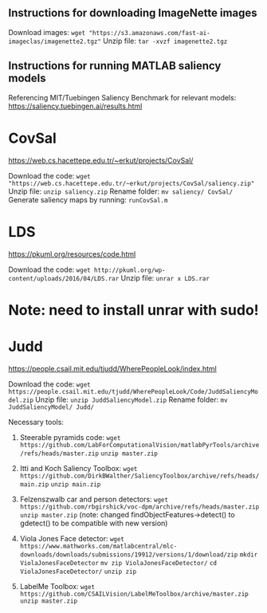 ## Instructions for downloading ImageNette images

Download images: `wget "https://s3.amazonaws.com/fast-ai-imageclas/imagenette2.tgz"`
Unzip file: `tar -xvzf imagenette2.tgz`

## Instructions for running MATLAB saliency models

Referencing MIT/Tuebingen Saliency Benchmark for relevant models: https://saliency.tuebingen.ai/results.html

# CovSal
https://web.cs.hacettepe.edu.tr/~erkut/projects/CovSal/

Download the code: `wget "https://web.cs.hacettepe.edu.tr/~erkut/projects/CovSal/saliency.zip"`
Unzip file: `unzip saliency.zip`
Rename folder: `mv saliency/ CovSal/`
Generate saliency maps by running: `runCovSal.m`

# LDS
https://pkuml.org/resources/code.html

Download the code: `wget http://pkuml.org/wp-content/uploads/2016/04/LDS.rar`
Unzip file: `unrar x LDS.rar`
# Note: need to install unrar with sudo!

# Judd
https://people.csail.mit.edu/tjudd/WherePeopleLook/index.html

Download the code: `wget https://people.csail.mit.edu/tjudd/WherePeopleLook/Code/JuddSaliencyModel.zip`
Unzip file: `unzip JuddSaliencyModel.zip`
Rename folder: `mv JuddSaliencyModel/ Judd/`

Necessary tools:

1) Steerable pyramids code:
    `wget https://github.com/LabForComputationalVision/matlabPyrTools/archive/refs/heads/master.zip`
    `unzip master.zip`

2) Itti and Koch Saliency Toolbox: 
    `wget https://github.com/DirkBWalther/SaliencyToolbox/archive/refs/heads/main.zip`
    `unzip main.zip`


3) Felzenszwalb car and person detectors: 
    `wget https://github.com/rbgirshick/voc-dpm/archive/refs/heads/master.zip`
    `unzip master.zip`
    (note: changed findObjectFeatures->detect() to gdetect() to be compatible with new version)

4) Viola Jones Face detector:
    `wget https://www.mathworks.com/matlabcentral/mlc-downloads/downloads/submissions/19912/versions/1/download/zip`
    `mkdir ViolaJonesFaceDetector`
    `mv zip ViolaJonesFaceDetector/`
    `cd ViolaJonesFaceDetector/`
    `unzip zip`

5) LabelMe Toolbox:
    `wget https://github.com/CSAILVision/LabelMeToolbox/archive/master.zip`
    `unzip master.zip`
